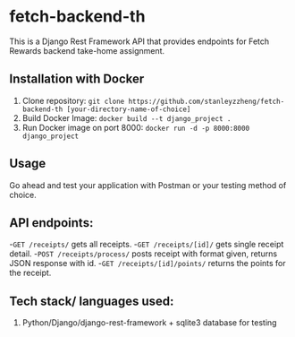 # fetch-backend-th
This is a Django Rest Framework API that provides endpoints for Fetch Rewards backend take-home assignment.
## Installation with Docker
1. Clone repository: `git clone https://github.com/stanleyzzheng/fetch-backend-th [your-directory-name-of-choice]`
2. Build Docker Image: `docker build --t django_project .`
3. Run Docker image on port 8000: `docker run -d -p 8000:8000 django_project`

## Usage
Go ahead and test your application with Postman or your testing method of choice.

## API endpoints:
-`GET /receipts/` gets all receipts. 
-`GET /receipts/[id]/` gets single receipt detail.
-`POST /receipts/process/` posts receipt with format given, returns JSON response with id.
-`GET /receipts/[id]/points/` returns the points for the receipt.



## Tech stack/ languages used:
1. Python/Django/django-rest-framework + sqlite3 database for testing

